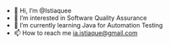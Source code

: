 - 👋 Hi, I’m @Istiaquee
- 👀 I’m interested in Software Quality Assurance
- 🌱 I’m currently learning Java for Automation Testing
- 📫 How to reach me ia.istiaque@gmail.com

<!---
Istiaquee/Istiaquee is a ✨ special ✨ repository because its `README.md` (this file) appears on your GitHub profile.
You can click the Preview link to take a look at your changes.
--->
